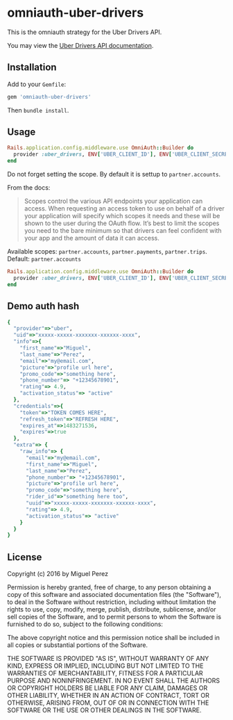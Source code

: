 omniauth-uber-drivers
=====================

This is the omniauth strategy for the Uber Drivers API.

You may view the [Uber Drivers API documentation](https://developer.uber.com/docs/drivers/introduction).

## Installation

Add to your `Gemfile`:

```ruby
gem 'omniauth-uber-drivers'
```

Then `bundle install`.

## Usage

```ruby
Rails.application.config.middleware.use OmniAuth::Builder do
  provider :uber_drivers, ENV['UBER_CLIENT_ID'], ENV['UBER_CLIENT_SECRET']
end
```

Do not forget setting the scope. By default it is settup to `partner.accounts`.

From the docs:

> Scopes control the various API endpoints your application can access. When requesting an access token to use on behalf of a driver your application will specify which scopes it needs and these will be shown to the user during the OAuth flow. It’s best to limit the scopes you need to the bare minimum so that drivers can feel confident with your app and the amount of data it can access.

Available scopes: `partner.accounts`, `partner.payments`, `partner.trips`.  Default: `partner.accounts`

```ruby
Rails.application.config.middleware.use OmniAuth::Builder do
  provider :uber_drivers, ENV['UBER_CLIENT_ID'], ENV['UBER_CLIENT_SECRET'], :scope => 'partner.accounts partner.payments'
end

```

## Demo auth hash

```ruby
{
  "provider"=>"uber",
  "uid"=>"xxxxx-xxxxx-xxxxxxx-xxxxxx-xxxx",
  "info"=>{
    "first_name"=>"Miguel",
    "last_name"=>"Perez",
    "email"=>"my@email.com",
    "picture"=>"profile url here",
    "promo_code"=>"something here",
    "phone_number"=> "+12345678901",
    "rating"=> 4.9,
    "activation_status"=> "active"
  },
  "credentials"=>{
    "token"=>"TOKEN COMES HERE",
    "refresh_token"=>"REFRESH HERE",
    "expires_at"=>1483271536,
    "expires"=>true
  },
  "extra"=> {
    "raw_info"=> {
      "email"=>"my@email.com",
      "first_name"=>"Miguel",
      "last_name"=>"Perez",
      "phone_number"=> "+12345678901",
      "picture"=>"profile url here",
      "promo_code"=>"something here",
      "rider_id"=>"something here too",
      "uuid"=>"xxxxx-xxxxx-xxxxxxx-xxxxxx-xxxx",
      "rating"=> 4.9,
      "activation_status"=> "active"
    }
  }
}
```

## License

Copyright (c) 2016 by Miguel Perez

Permission is hereby granted, free of charge, to any person obtaining a copy of this software and associated documentation files (the "Software"), to deal in the Software without restriction, including without limitation the rights to use, copy, modify, merge, publish, distribute, sublicense, and/or sell copies of the Software, and to permit persons to whom the Software is furnished to do so, subject to the following conditions:

The above copyright notice and this permission notice shall be included in all copies or substantial portions of the Software.

THE SOFTWARE IS PROVIDED "AS IS", WITHOUT WARRANTY OF ANY KIND, EXPRESS OR IMPLIED, INCLUDING BUT NOT LIMITED TO THE WARRANTIES OF MERCHANTABILITY, FITNESS FOR A PARTICULAR PURPOSE AND NONINFRINGEMENT. IN NO EVENT SHALL THE AUTHORS OR COPYRIGHT HOLDERS BE LIABLE FOR ANY CLAIM, DAMAGES OR OTHER LIABILITY, WHETHER IN AN ACTION OF CONTRACT, TORT OR OTHERWISE, ARISING FROM, OUT OF OR IN CONNECTION WITH THE SOFTWARE OR THE USE OR OTHER DEALINGS IN THE SOFTWARE.

